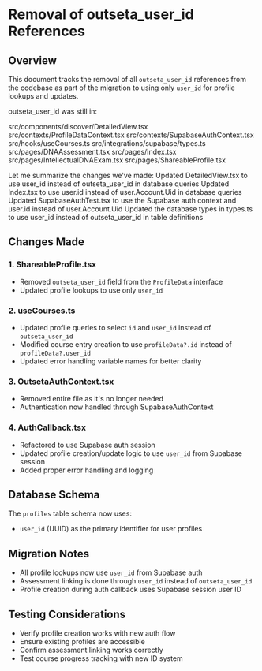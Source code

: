 # Removal of outseta_user_id References

## Overview
This document tracks the removal of all `outseta_user_id` references from the codebase as part of the migration to using only `user_id` for profile lookups and updates.

outseta_user_id was still in:

src/components/discover/DetailedView.tsx
src/contexts/ProfileDataContext.tsx
src/contexts/SupabaseAuthContext.tsx
src/hooks/useCourses.ts
src/integrations/supabase/types.ts
src/pages/DNAAssessment.tsx
src/pages/Index.tsx
src/pages/IntellectualDNAExam.tsx
src/pages/ShareableProfile.tsx


Let me summarize the changes we've made:
Updated DetailedView.tsx to use user_id instead of outseta_user_id in database queries
Updated Index.tsx to use user.id instead of user.Account.Uid in database queries
Updated SupabaseAuthTest.tsx to use the Supabase auth context and user.id instead of user.Account.Uid
Updated the database types in types.ts to use user_id instead of outseta_user_id in table definitions


## Changes Made

### 1. ShareableProfile.tsx
- Removed `outseta_user_id` field from the `ProfileData` interface
- Updated profile lookups to use only `user_id`

### 2. useCourses.ts
- Updated profile queries to select `id` and `user_id` instead of `outseta_user_id`
- Modified course entry creation to use `profileData?.id` instead of `profileData?.user_id`
- Updated error handling variable names for better clarity

### 3. OutsetaAuthContext.tsx
- Removed entire file as it's no longer needed
- Authentication now handled through SupabaseAuthContext

### 4. AuthCallback.tsx
- Refactored to use Supabase auth session
- Updated profile creation/update logic to use `user_id` from Supabase session
- Added proper error handling and logging

## Database Schema
The `profiles` table schema now uses:
- `user_id` (UUID) as the primary identifier for user profiles

## Migration Notes
- All profile lookups now use `user_id` from Supabase auth
- Assessment linking is done through `user_id` instead of `outseta_user_id`
- Profile creation during auth callback uses Supabase session user ID

## Testing Considerations
- Verify profile creation works with new auth flow
- Ensure existing profiles are accessible
- Confirm assessment linking works correctly
- Test course progress tracking with new ID system 
